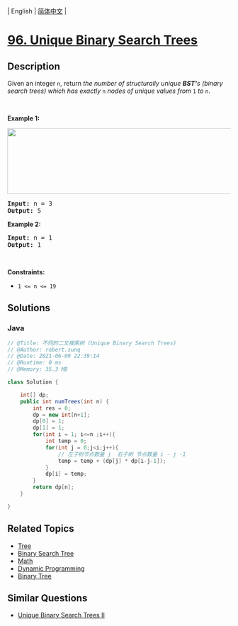 
| English | [简体中文](README.md) |

# [96. Unique Binary Search Trees](https://leetcode.cn//problems/unique-binary-search-trees/)

## Description

<p>Given an integer <code>n</code>, return <em>the number of structurally unique <strong>BST&#39;</strong>s (binary search trees) which has exactly </em><code>n</code><em> nodes of unique values from</em> <code>1</code> <em>to</em> <code>n</code>.</p>

<p>&nbsp;</p>
<p><strong class="example">Example 1:</strong></p>
<img alt="" src="https://assets.leetcode.com/uploads/2021/01/18/uniquebstn3.jpg" style="width: 600px; height: 148px;" />
<pre>
<strong>Input:</strong> n = 3
<strong>Output:</strong> 5
</pre>

<p><strong class="example">Example 2:</strong></p>

<pre>
<strong>Input:</strong> n = 1
<strong>Output:</strong> 1
</pre>

<p>&nbsp;</p>
<p><strong>Constraints:</strong></p>

<ul>
	<li><code>1 &lt;= n &lt;= 19</code></li>
</ul>


## Solutions


### Java

```Java
// @Title: 不同的二叉搜索树 (Unique Binary Search Trees)
// @Author: robert.sunq
// @Date: 2021-06-09 22:39:14
// @Runtime: 0 ms
// @Memory: 35.3 MB

class Solution {

    int[] dp;
    public int numTrees(int n) {
        int res = 0;
        dp = new int[n+1];
        dp[0] = 1; 
        dp[1] = 1;
        for(int i = 1; i<=n ;i++){
            int temp = 0;
            for(int j = 0;j<i;j++){
                // 左子树节点数量 j  右子树 节点数量 i - j -1
                temp = temp + (dp[j] * dp[i-j-1]);
            }
            dp[i] = temp;
        }
        return dp[n];
    }

}
```



## Related Topics

- [Tree](https://leetcode.cn//tag/tree)
- [Binary Search Tree](https://leetcode.cn//tag/binary-search-tree)
- [Math](https://leetcode.cn//tag/math)
- [Dynamic Programming](https://leetcode.cn//tag/dynamic-programming)
- [Binary Tree](https://leetcode.cn//tag/binary-tree)

## Similar Questions

- [Unique Binary Search Trees II](../unique-binary-search-trees-ii/README_EN.md)
